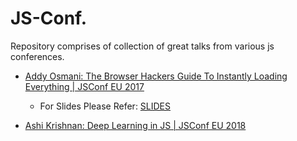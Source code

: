 # JS-Conf.
Repository comprises of collection of great talks from various js conferences.

* [Addy Osmani: The Browser Hackers Guide To Instantly Loading Everything | JSConf EU 2017](https://www.youtube.com/watch?v=7vUs5yOuv-o)
  * For Slides Please Refer: [SLIDES](https://speakerd.s3.amazonaws.com/presentations/fbf291d6889542fc93fb540881a0a4d3/fluent-browser-hacker-speakerdeck-4.pdf)

* [Ashi Krishnan: Deep Learning in JS | JSConf EU 2018](https://youtu.be/SV-cgdobtTA)


